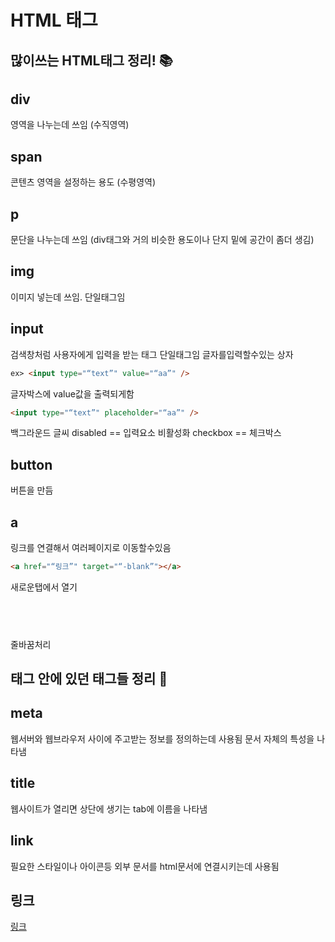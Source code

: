 # HTML 태그

## 많이쓰는 HTML태그 정리! 📚

## div

영역을 나누는데 쓰임 (수직영역)

## span

콘텐츠 영역을 설정하는 용도 (수평영역)

## p

문단을 나누는데 쓰임 (div태그와 거의 비슷한 용도이나 단지 밑에 공간이 좀더 생김)

## img

이미지 넣는데 쓰임. 단일태그임

## input

검색창처럼 사용자에게 입력을 받는 태그 단일태그임 글자를입력할수있는 상자

```html
ex> <input type="“text”" value="“aa”" />
```

글자박스에 value값을 출력되게함

```html
<input type="“text”" placeholder="“aa”" />
```

백그라운드 글씨
disabled == 입력요소 비활성화
checkbox == 체크박스

## button

버튼을 만듬

## a

링크를 연결해서 여러페이지로 이동할수있음

```html
<a href="“링크”" target="“-blank”"></a>
```

새로운탭에서 열기

## <br/>

줄바꿈처리

## <head>태그 안에 있던 태그들 정리 🚀

## meta

웹서버와 웹브라우저 사이에 주고받는 정보를 정의하는데 사용됨 문서 자체의 특성을 나타냄

## title

웹사이트가 열리면 상단에 생기는 tab에 이름을 나타냄

## link

필요한 스타일이나 아이콘등 외부 문서를 html문서에 연결시키는데 사용됨

## 링크

<a href="https://replit.com/~
https://yunbinni.tistory.com/63">링크</a>
